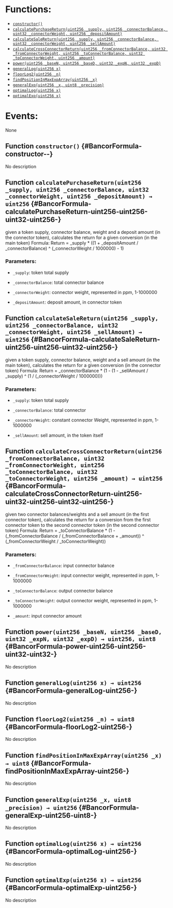 

# Functions:
- [`constructor()`](#BancorFormula-constructor--)
- [`calculatePurchaseReturn(uint256 _supply, uint256 _connectorBalance, uint32 _connectorWeight, uint256 _depositAmount)`](#BancorFormula-calculatePurchaseReturn-uint256-uint256-uint32-uint256-)
- [`calculateSaleReturn(uint256 _supply, uint256 _connectorBalance, uint32 _connectorWeight, uint256 _sellAmount)`](#BancorFormula-calculateSaleReturn-uint256-uint256-uint32-uint256-)
- [`calculateCrossConnectorReturn(uint256 _fromConnectorBalance, uint32 _fromConnectorWeight, uint256 _toConnectorBalance, uint32 _toConnectorWeight, uint256 _amount)`](#BancorFormula-calculateCrossConnectorReturn-uint256-uint32-uint256-uint32-uint256-)
- [`power(uint256 _baseN, uint256 _baseD, uint32 _expN, uint32 _expD)`](#BancorFormula-power-uint256-uint256-uint32-uint32-)
- [`generalLog(uint256 x)`](#BancorFormula-generalLog-uint256-)
- [`floorLog2(uint256 _n)`](#BancorFormula-floorLog2-uint256-)
- [`findPositionInMaxExpArray(uint256 _x)`](#BancorFormula-findPositionInMaxExpArray-uint256-)
- [`generalExp(uint256 _x, uint8 _precision)`](#BancorFormula-generalExp-uint256-uint8-)
- [`optimalLog(uint256 x)`](#BancorFormula-optimalLog-uint256-)
- [`optimalExp(uint256 x)`](#BancorFormula-optimalExp-uint256-)

# Events:
None

## Function `constructor()` {#BancorFormula-constructor--}
No description
## Function `calculatePurchaseReturn(uint256 _supply, uint256 _connectorBalance, uint32 _connectorWeight, uint256 _depositAmount) → uint256` {#BancorFormula-calculatePurchaseReturn-uint256-uint256-uint32-uint256-}
given a token supply, connector balance, weight and a deposit amount (in the connector token),
calculates the return for a given conversion (in the main token)
Formula:
Return = _supply * ((1 + _depositAmount / _connectorBalance) ^ (_connectorWeight / 1000000) - 1)

### Parameters:
- `_supply`:              token total supply

- `_connectorBalance`:    total connector balance

- `_connectorWeight`:     connector weight, represented in ppm, 1-1000000

- `_depositAmount`:       deposit amount, in connector token

## Function `calculateSaleReturn(uint256 _supply, uint256 _connectorBalance, uint32 _connectorWeight, uint256 _sellAmount) → uint256` {#BancorFormula-calculateSaleReturn-uint256-uint256-uint32-uint256-}
given a token supply, connector balance, weight and a sell amount (in the main token),
calculates the return for a given conversion (in the connector token)
Formula:
Return = _connectorBalance * (1 - (1 - _sellAmount / _supply) ^ (1 / (_connectorWeight / 1000000)))

### Parameters:
- `_supply`:              token total supply

- `_connectorBalance`:    total connector

- `_connectorWeight`:     constant connector Weight, represented in ppm, 1-1000000

- `_sellAmount`:          sell amount, in the token itself

## Function `calculateCrossConnectorReturn(uint256 _fromConnectorBalance, uint32 _fromConnectorWeight, uint256 _toConnectorBalance, uint32 _toConnectorWeight, uint256 _amount) → uint256` {#BancorFormula-calculateCrossConnectorReturn-uint256-uint32-uint256-uint32-uint256-}
given two connector balances/weights and a sell amount (in the first connector token),
calculates the return for a conversion from the first connector token to the second connector token (in the second connector token)
Formula:
Return = _toConnectorBalance * (1 - (_fromConnectorBalance / (_fromConnectorBalance + _amount)) ^ (_fromConnectorWeight / _toConnectorWeight))

### Parameters:
- `_fromConnectorBalance`:    input connector balance

- `_fromConnectorWeight`:     input connector weight, represented in ppm, 1-1000000

- `_toConnectorBalance`:      output connector balance

- `_toConnectorWeight`:       output connector weight, represented in ppm, 1-1000000

- `_amount`:                  input connector amount

## Function `power(uint256 _baseN, uint256 _baseD, uint32 _expN, uint32 _expD) → uint256, uint8` {#BancorFormula-power-uint256-uint256-uint32-uint32-}
No description
## Function `generalLog(uint256 x) → uint256` {#BancorFormula-generalLog-uint256-}
No description
## Function `floorLog2(uint256 _n) → uint8` {#BancorFormula-floorLog2-uint256-}
No description
## Function `findPositionInMaxExpArray(uint256 _x) → uint8` {#BancorFormula-findPositionInMaxExpArray-uint256-}
No description
## Function `generalExp(uint256 _x, uint8 _precision) → uint256` {#BancorFormula-generalExp-uint256-uint8-}
No description
## Function `optimalLog(uint256 x) → uint256` {#BancorFormula-optimalLog-uint256-}
No description
## Function `optimalExp(uint256 x) → uint256` {#BancorFormula-optimalExp-uint256-}
No description


